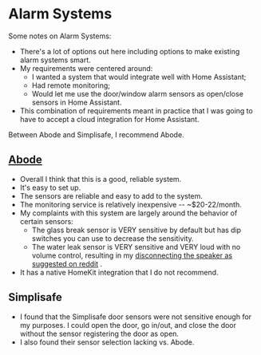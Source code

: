 # Alarm Systems

Some notes on Alarm Systems:
- There's a lot of options out here including options to make existing alarm
systems smart.
- My requirements were centered around:
  - I wanted a system that would integrate well with Home Assistant;
  - Had remote monitoring;
  - Would let me use the door/window alarm sensors as open/close sensors in
    Home Assistant.
- This combination of requirements meant in practice that I was going to have
to accept a cloud integration for Home Assistant.

Between Abode and Simplisafe, I recommend Abode.

## [Abode](https://goabode.com)
- Overall I think that this is a good, reliable system.
- It's easy to set up.
- The sensors are reliable and easy to add to the system.
- The monitoring service is relatively inexpensive -- ~$20-22/month. 
- My complaints with this system are largely around the behavior of certain
sensors:
  - The glass break sensor is VERY sensitive by default but has dip switches
  you can use to decrease the sensitivity.
  - The water leak sensor is VERY sensitive and VERY loud with no volume
  control, resulting in my [disconnecting the speaker as suggested on reddit](https://www.reddit.com/r/Abode/comments/mitpkm/comment/gt6jhqj/?utm_source=share&utm_medium=web3x&utm_name=web3xcss&utm_term=1&utm_content=share_button&rdt=62170)
  .
- It has a native HomeKit integration that I do not recommend.

## Simplisafe
- I found that the Simplisafe door sensors were not sensitive enough for my
purposes. I could open the door, go in/out, and close the door without the
sensor registering the door as open.
- I also found their sensor selection lacking vs. Abode.

